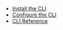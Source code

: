 * [Install the CLI](https://code.kx.com/draft/insights/platform/cli/install.html)
* [Configure the CLI](https://code.kx.com/draft/insights/platform/cli/configuration.html)
* [CLI Reference](https://code.kx.com/draft/insights/platform/kxi-cli/docs/cli.html)
